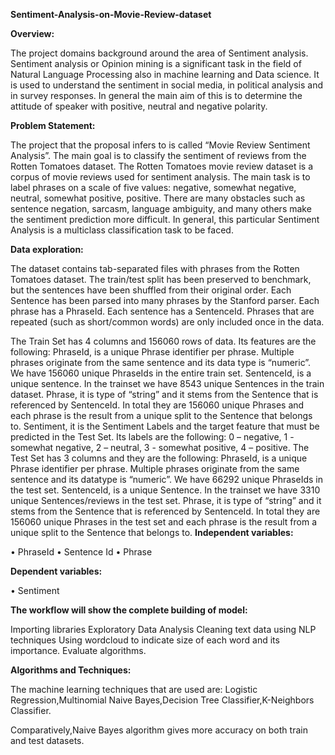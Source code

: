 **Sentiment-Analysis-on-Movie-Review-dataset**

**Overview:**

The project domains background around the area of Sentiment analysis. Sentiment analysis or Opinion mining is a significant task in the field of Natural Language Processing also in machine learning and Data science. It is used to understand the sentiment in social media, in political analysis and in survey responses. In general the main aim of this is to determine the attitude of speaker with positive, neutral and negative polarity.

**Problem Statement:**

The project that the proposal infers to is called “Movie Review Sentiment Analysis”. The main goal is to classify the sentiment of reviews from the Rotten Tomatoes dataset. The Rotten Tomatoes movie review dataset is a corpus of movie reviews used for sentiment analysis. The main task is to label phrases on a scale of five values: negative, somewhat negative, neutral, somewhat positive, positive. There are many obstacles such as sentence negation, sarcasm, language ambiguity, and many others make the sentiment prediction more difficult. In general, this particular Sentiment Analysis is a multiclass classification task to be faced.

**Data exploration:**

The dataset contains tab-separated files with phrases from the Rotten Tomatoes dataset. The train/test split has been preserved to benchmark, but the sentences have been shuffled from their original order. Each Sentence has been parsed into many phrases by the Stanford parser. Each phrase has a PhraseId. Each sentence has a SentenceId. Phrases that are repeated (such as short/common words) are only included once in the data.

The Train Set has 4 columns and 156060 rows of data. Its features are the following:
PhraseId, is a unique Phrase identifier per phrase. Multiple phrases originate from the same sentence and its data type is “numeric”. We have 156060 unique PhraseIds in the entire train set.
SentenceId, is a unique sentence. In the trainset we have 8543 unique Sentences in the train dataset.
Phrase, it is type of “string” and it stems from the Sentence that is referenced by SentenceId. In total they are 156060 unique Phrases and each phrase is the result from a unique split to the Sentence that belongs to.
Sentiment, it is the Sentiment Labels and the target feature that must be predicted in the Test Set. Its labels are the following: 0 – negative, 1 - somewhat negative, 2 – neutral, 3 - somewhat positive, 4 – positive.
The Test Set has 3 columns and they are the following:
PhraseId, is a unique Phrase identifier per phrase. Multiple phrases originate from the same sentence and its datatype is “numeric”. We have 66292 unique PhraseIds in the test set.
SentenceId, is a unique Sentence. In the trainset we have 3310 unique Sentences/reviews in the test set.
Phrase, it is type of “string” and it stems from the Sentence that is referenced by SentenceId. In total they are 156060 unique Phrases in the test set and each phrase is the result from a unique split to the Sentence that belongs to.
**Independent variables:**

• PhraseId • Sentence Id • Phrase

**Dependent variables:**

• Sentiment

**The workflow will show the complete building of model:**

Importing libraries
Exploratory Data Analysis
Cleaning text data using NLP techniques
Using wordcloud to indicate size of each word and its importance.
Evaluate algorithms.

**Algorithms and Techniques:**

The machine learning techniques that are used are:
Logistic Regression,Multinomial Naive Bayes,Decision Tree Classifier,K-Neighbors Classifier.

Comparatively,Naive Bayes algorithm gives more accuracy on both train and test datasets.
